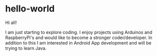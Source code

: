 # hello-world

Hi all!

I am just starting to explore coding.
I enjoy projects using Arduinos and RaspberryPi's and would like to become a stronger coder/developer.
In addition to this I am interested in Android App development and will be trying to learn Java.

